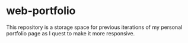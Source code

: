 # web-portfolio
This repository is a storage space for previous iterations of my personal portfolio page as I quest to make it more responsive.
